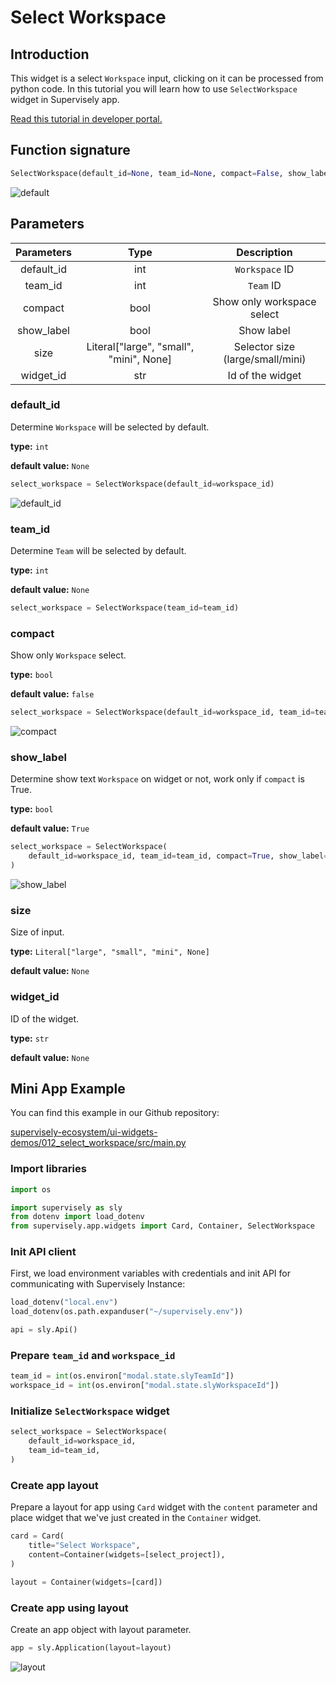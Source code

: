 # Select Workspace

## Introduction

This widget is a select `Workspace` input, clicking on it can be processed from python code. In this tutorial you will learn how to use `SelectWorkspace` widget in Supervisely app.

[Read this tutorial in developer portal.](https://developer.supervise.ly/app-development/apps-with-gui/SelectWorkspace)

## Function signature

```python
SelectWorkspace(default_id=None, team_id=None, compact=False, show_label=True, size=None, widget_id=None)
```

![default](https://user-images.githubusercontent.com/120389559/218714865-879144d5-9567-4560-a49b-e3c8ee0154b7.png)

## Parameters

| Parameters |                  Type                   |           Description            |
| :--------: | :-------------------------------------: | :------------------------------: |
| default_id |                   int                   |          `Workspace` ID          |
|  team_id   |                   int                   |            `Team` ID             |
|  compact   |                  bool                   |    Show only workspace select    |
| show_label |                  bool                   |            Show label            |
|    size    | Literal["large", "small", "mini", None] | Selector size (large/small/mini) |
| widget_id  |                   str                   |         Id of the widget         |

### default_id

Determine `Workspace` will be selected by default.

**type:** `int`

**default value:** `None`

```python
select_workspace = SelectWorkspace(default_id=workspace_id)
```

![default_id](https://user-images.githubusercontent.com/120389559/218031925-1f70bb32-5a44-4ee2-9c9b-813fa88ac8a7.png)

### team_id

Determine `Team` will be selected by default.

**type:** `int`

**default value:** `None`

```python
select_workspace = SelectWorkspace(team_id=team_id)
```

### compact

Show only `Workspace` select.

**type:** `bool`

**default value:** `false`

```python
select_workspace = SelectWorkspace(default_id=workspace_id, team_id=team_id, compact=True)
```

![compact](https://user-images.githubusercontent.com/120389559/218032327-61a184cc-cc6b-4d94-8bdf-c1bd8d3926b6.png)

### show_label

Determine show text `Workspace` on widget or not, work only if `compact` is True.

**type:** `bool`

**default value:** `True`

```python
select_workspace = SelectWorkspace(
    default_id=workspace_id, team_id=team_id, compact=True, show_label=False
)
```

![show_label](https://user-images.githubusercontent.com/120389559/218032520-111c307b-1147-4483-b5f5-592e96533dff.png)

### size

Size of input.

**type:** `Literal["large", "small", "mini", None]`

**default value:** `None`

### widget_id

ID of the widget.

**type:** `str`

**default value:** `None`

## Mini App Example

You can find this example in our Github repository:

[supervisely-ecosystem/ui-widgets-demos/012_select_workspace/src/main.py](https://github.com/supervisely-ecosystem/ui-widgets-demos/blob/master/012_select_workspace/src/main.py)

### Import libraries

```python
import os

import supervisely as sly
from dotenv import load_dotenv
from supervisely.app.widgets import Card, Container, SelectWorkspace
```

### Init API client

First, we load environment variables with credentials and init API for communicating with Supervisely Instance:

```python
load_dotenv("local.env")
load_dotenv(os.path.expanduser("~/supervisely.env"))

api = sly.Api()
```

### Prepare `team_id` and `workspace_id`

```python
team_id = int(os.environ["modal.state.slyTeamId"])
workspace_id = int(os.environ["modal.state.slyWorkspaceId"])
```

### Initialize `SelectWorkspace` widget

```python
select_workspace = SelectWorkspace(
    default_id=workspace_id,
    team_id=team_id,
)
```

### Create app layout

Prepare a layout for app using `Card` widget with the `content` parameter and place widget that we've just created in the `Container` widget.

```python
card = Card(
    title="Select Workspace",
    content=Container(widgets=[select_project]),
)

layout = Container(widgets=[card])
```

### Create app using layout

Create an app object with layout parameter.

```python
app = sly.Application(layout=layout)
```

![layout](https://user-images.githubusercontent.com/120389559/218032788-64ba31fc-65b1-4194-99cb-0668b48e80d0.png)
